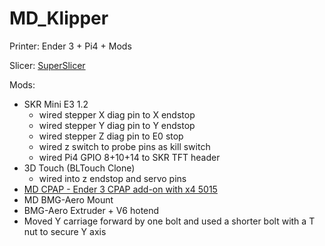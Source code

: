 # MD_Klipper

Printer: Ender 3 + Pi4 + Mods

Slicer: [SuperSlicer](https://github.com/supermerill/SuperSlicer)

Mods:
- SKR Mini E3 1.2
	- wired stepper X diag pin to X endstop
	- wired stepper Y diag pin to Y endstop
	- wired stepper Z diag pin to E0 stop
	- wired z switch to probe pins as kill switch
	- wired Pi4 GPIO 8+10+14 to SKR TFT header
- 3D Touch (BLTouch Clone)
	- wired into z endstop and servo pins
- [MD CPAP - Ender 3 CPAP add-on with x4 5015](https://www.thingiverse.com/thing:3307633)
- MD BMG-Aero Mount
- BMG-Aero Extruder + V6 hotend
- Moved Y carriage forward by one bolt and used a shorter bolt with a T nut to secure Y axis
